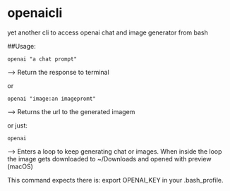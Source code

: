 # openaicli
yet another cli to access openai chat and image generator from bash


##Usage:

```
openai "a chat prompt"
```

--> Return the response to terminal

or

```
openai "image:an imagepromt"
```

--> Returns the url to the generated imagem

or just:

```
openai
```

--> Enters a loop to keep generating chat or images. When inside the loop the image gets downloaded to ~/Downloads and opened with preview (macOS)

This command expects there is:
export OPENAI_KEY
in your .bash_profile.
